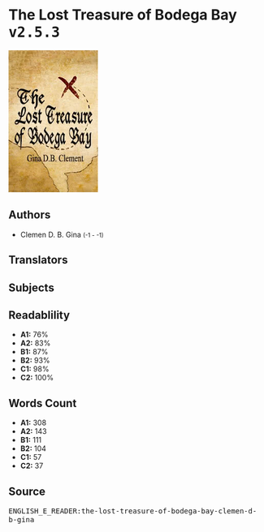 # The Lost Treasure of Bodega Bay <kbd>v2.5.3</kbd>

![](./cover.medium.jpg "")

## Authors


 - Clemen D. B. Gina <small>(-1 - -1)</small>

## Translators



## Subjects



## Readablility


 - **A1:** 76%
 - **A2:** 83%
 - **B1:** 87%
 - **B2:** 93%
 - **C1:** 98%
 - **C2:** 100%

## Words Count


 - **A1:** 308
 - **A2:** 143
 - **B1:** 111
 - **B2:** 104
 - **C1:** 57
 - **C2:** 37

## Source


<kbd>ENGLISH_E_READER:the-lost-treasure-of-bodega-bay-clemen-d-b-gina</kbd>
